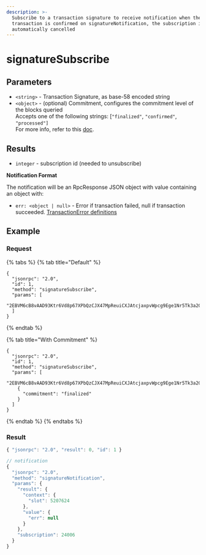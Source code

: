 ```yaml
---
description: >-
  Subscribe to a transaction signature to receive notification when the
  transaction is confirmed on signatureNotification, the subscription is
  automatically cancelled
---
```


# signatureSubscribe

## **Parameters**

* `<string>` - Transaction Signature, as base-58 encoded string
* `<object>` - (optional) Commitment, configures the commitment level of the blocks queried\
  Accepts one of the following strings: \[`"finalized"`, `"confirmed"`, `"processed"]` \
  For more info, refer to this [doc](https://docs.solana.com/developing/clients/jsonrpc-api#configuring-state-commitment).

## **Results**

* `integer` - subscription id (needed to unsubscribe)

**Notification Format**

The notification will be an RpcResponse JSON object with value containing an object with:

* `err: <object | null>` - Error if transaction failed, null if transaction succeeded. [TransactionError definitions](https://github.com/solana-labs/solana/blob/c0c60386544ec9a9ec7119229f37386d9f070523/sdk/src/transaction/error.rs#L13)

## **Example**

### Request

{% tabs %}
{% tab title="Default" %}
```shell
{
  "jsonrpc": "2.0",
  "id": 1,
  "method": "signatureSubscribe",
  "params": [
    "2EBVM6cB8vAAD93Ktr6Vd8p67XPbQzCJX47MpReuiCXJAtcjaxpvWpcg9Ege1Nr5Tk3a2GFrByT7WPBjdsTycY9b"
  ]
}
```
{% endtab %}

{% tab title="With Commitment" %}
```shell
{
  "jsonrpc": "2.0",
  "id": 1,
  "method": "signatureSubscribe",
  "params": [
    "2EBVM6cB8vAAD93Ktr6Vd8p67XPbQzCJX47MpReuiCXJAtcjaxpvWpcg9Ege1Nr5Tk3a2GFrByT7WPBjdsTycY9b",
    {
      "commitment": "finalized"
    }
  ]
}
```
{% endtab %}
{% endtabs %}

### Result

```javascript
{ "jsonrpc": "2.0", "result": 0, "id": 1 }

// notification 
{
  "jsonrpc": "2.0",
  "method": "signatureNotification",
  "params": {
    "result": {
      "context": {
        "slot": 5207624
      },
      "value": {
        "err": null
      }
    },
    "subscription": 24006
  }
}
```
